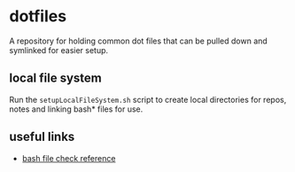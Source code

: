 # dotfiles

A repository for holding common dot files that can be pulled down and symlinked for easier setup.

## local file system

Run the `setupLocalFileSystem.sh` script to create local directories for repos, notes and linking bash* files for use.

## useful links

- [bash file check reference](https://linuxize.com/post/bash-check-if-file-exists/)
